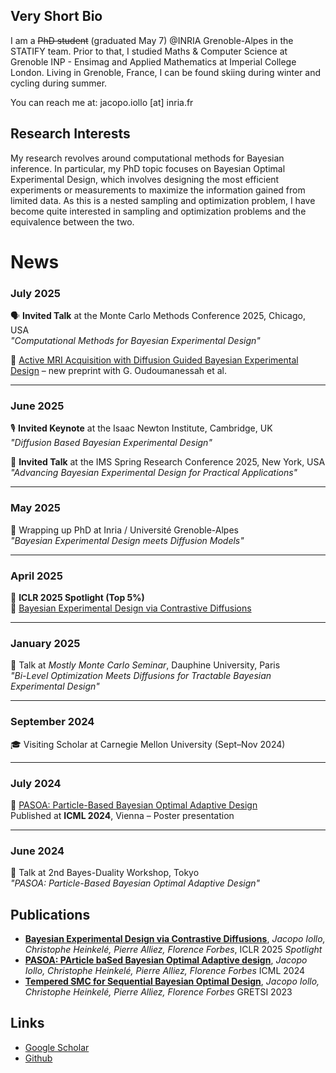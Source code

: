 ## Very Short Bio

I am a ~~PhD student~~ (graduated May 7) @INRIA Grenoble-Alpes in the STATIFY team. Prior to that, I studied Maths & Computer Science at Grenoble INP - Ensimag and Applied Mathematics at Imperial College London.
Living in Grenoble, France, I can be found skiing during winter and cycling during summer.

You can reach me at: jacopo.iollo [at] inria.fr

## Research Interests

My research revolves around computational methods for Bayesian inference. In particular, my PhD topic focuses on Bayesian Optimal Experimental Design, which involves designing the most efficient experiments or measurements to maximize the information gained from limited data. As this is a nested sampling and optimization problem, I have become quite interested in sampling and optimization problems and the equivalence between the two.
# News

### July 2025
🗣️ **Invited Talk** at the Monte Carlo Methods Conference 2025, Chicago, USA  
*"Computational Methods for Bayesian Experimental Design"*


📄 [Active MRI Acquisition with Diffusion Guided Bayesian Experimental Design](https://arxiv.org/pdf/2506.16237) – new preprint with G. Oudoumanessah et al.


---

### June 2025  
🎙️ **Invited Keynote** at the Isaac Newton Institute, Cambridge, UK   
*"Diffusion Based Bayesian Experimental Design"*

📢 **Invited Talk** at the IMS Spring Research Conference 2025, New York, USA  
*"Advancing Bayesian Experimental Design for Practical Applications"*

---

### May 2025  
🏫 Wrapping up PhD at Inria / Université Grenoble-Alpes  
*"Bayesian Experimental Design meets Diffusion Models"*

---

### April 2025
🧠 **ICLR 2025 Spotlight (Top 5%)**  
📄 [Bayesian Experimental Design via Contrastive Diffusions](https://arxiv.org/abs/2410.11826v1)


---

### January 2025  
📢 Talk at *Mostly Monte Carlo Seminar*, Dauphine University, Paris  
*"Bi-Level Optimization Meets Diffusions for Tractable Bayesian Experimental Design"*

---

### September 2024  
🎓 Visiting Scholar at Carnegie Mellon University (Sept–Nov 2024)  

---

### July 2024  
📄 [PASOA: Particle-Based Bayesian Optimal Adaptive Design](https://proceedings.mlr.press/v235/iollo24a.html)  
Published at **ICML 2024**, Vienna – Poster presentation

---

### June 2024  
🧪 Talk at 2nd Bayes-Duality Workshop, Tokyo  
*"PASOA: Particle-Based Bayesian Optimal Adaptive Design"*


## Publications
- [**Bayesian Experimental Design via Contrastive Diffusions**](https://openreview.net/forum?id=h8yg0hT96f), *Jacopo Iollo, Christophe Heinkelé, Pierre Alliez, Florence Forbes*, ICLR 2025 *Spotlight*
- [**PASOA: PArticle baSed Bayesian Optimal Adaptive design**](https://proceedings.mlr.press/v235/iollo24a.html), *Jacopo Iollo, Christophe Heinkelé, Pierre Alliez, Florence Forbes* ICML 2024
- [**Tempered SMC for Sequential Bayesian Optimal Design**](https://hal.science/hal-04497600), *Jacopo Iollo, Christophe Heinkelé, Pierre Alliez, Florence Forbes* GRETSI 2023



## Links
- [Google Scholar](https://scholar.google.com/citations?user=3eJymuUAAAAJ)
- [Github](https://github.com/jcopo)
